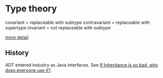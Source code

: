 # Type theory

covariant = replaceable with subtype
contravariant = replaceable with supertype
invariant = not replaceable with subtype

[more detail](https://www.reddit.com/r/rust/comments/8h2kt5/comment/dygvo9d/?utm_source=share&utm_medium=web2x&context=3)

## History

ADT entered industry as Java interfaces. See [If Inheritance is so bad, why does everyone use it?](https://buttondown.email/hillelwayne/archive/if-inheritance-is-so-bad-why-does-everyone-use-it).
